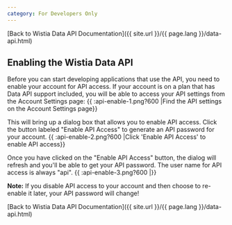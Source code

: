 ```yaml
---
category: For Developers Only
---
```



[Back to Wistia Data API Documentation]({{ site.url }}/{{ page.lang }}/data-api.html)

## Enabling the Wistia Data API

Before you can start developing applications that use the API, you need to enable your account for API access.  If your account is on a plan that has Data API support included, you will be able to access your API settings from the Account Settings page:
{{ :api-enable-1.png?600 |Find the API settings on the Account Settings page}}

This will bring up a dialog box that allows you to enable API access.  Click the button labeled "Enable API Access" to generate an API password for your account.
{{ :api-enable-2.png?600 |Click 'Enable API Access' to enable API access}}

Once you have clicked on the "Enable API Access" button, the dialog will refresh and you'll be able to get your API password.  The user name for API access is always "api".
{{ :api-enable-3.png?600 |}}

**Note:** If you disable API access to your account and then choose to re-enable it later, your API password will change!

[Back to Wistia Data API Documentation]({{ site.url }}/{{ page.lang }}/data-api.html)
